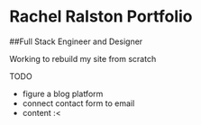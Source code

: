# Rachel Ralston Portfolio

##Full Stack Engineer and Designer

Working to rebuild my site from scratch 

TODO
- figure a blog platform
- connect contact form to email
- content :<

